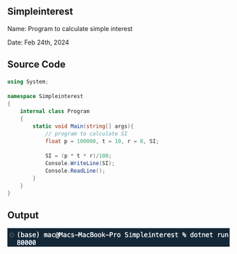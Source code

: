 ## Simpleinterest

Name: Program to calculate simple interest

Date: Feb 24th, 2024

## Source Code

```csharp // See https://aka.ms/new-console-template for more information
using System;

namespace Simpleinterest
{
    internal class Program
    {
        static void Main(string[] args){
            // program to calculate SI
            float p = 100000, t = 10, r = 8, SI;

            SI = (p * t * r)/100;
            Console.WriteLine(SI);
            Console.ReadLine();
        }
    }
}

```

## Output

![Program to Calculate Simple interest](./output.png)
